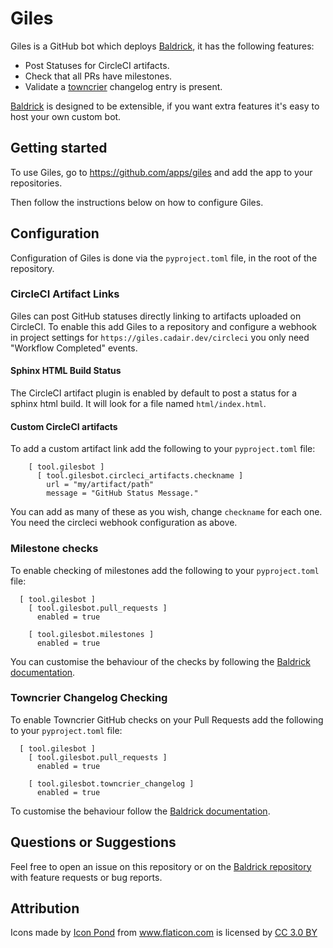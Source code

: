 # Giles

Giles is a GitHub bot which deploys
[Baldrick](https://github.com/OpenAstronomy/baldrick), it has the following
features:

* Post Statuses for CircleCI artifacts.
* Check that all PRs have milestones.
* Validate a [towncrier](https://github.com/hawkowl/towncrier) changelog entry
  is present.


[Baldrick](https://github.com/OpenAstronomy/baldrick) is designed to be
extensible, if you want extra features it's easy to host your own custom bot.

## Getting started

To use Giles, go to https://github.com/apps/giles and add the app to your
repositories.

Then follow the instructions below on how to configure Giles.


## Configuration

Configuration of Giles is done via the `pyproject.toml` file, in the root of
the repository.

### CircleCI Artifact Links

Giles can post GitHub statuses directly linking to artifacts uploaded on CircleCI.
To enable this add Giles to a repository and configure a webhook in project settings for `https://giles.cadair.dev/circleci` you only need "Workflow Completed" events.

#### Sphinx HTML Build Status

The CircleCI artifact plugin is enabled by default to post a status for
a sphinx html build. It will look for a file named `html/index.html`.

#### Custom CircleCI artifacts

To add a custom artifact link add the following to your `pyproject.toml` file:
```
    [ tool.gilesbot ]
      [ tool.gilesbot.circleci_artifacts.checkname ]
        url = "my/artifact/path"
        message = "GitHub Status Message."
```
You can add as many of these as you wish, change `checkname` for each one. You
need the circleci webhook configuration as above.

### Milestone checks

To enable checking of milestones add the following to your `pyproject.toml`
file:

```
  [ tool.gilesbot ]
    [ tool.gilesbot.pull_requests ]
      enabled = true
    
    [ tool.gilesbot.milestones ]
      enabled = true
```

You can customise the behaviour of the checks by following the [Baldrick
documentation](https://baldrick.readthedocs.io/en/latest/plugins.html#github-milestone-checker).


### Towncrier Changelog Checking

To enable Towncrier GitHub checks on your Pull Requests add the following to
your `pyproject.toml` file:
```
  [ tool.gilesbot ]
    [ tool.gilesbot.pull_requests ]
      enabled = true
    
    [ tool.gilesbot.towncrier_changelog ]
      enabled = true
```
To customise the behaviour follow the [Baldrick
documentation](https://baldrick.readthedocs.io/en/latest/plugins.html#towncrier-changelog-checker).


## Questions or Suggestions

Feel free to open an issue on this repository or on the 
[Baldrick repository](https://github.com/OpenAstronomy/baldrick/issues/new) with feature
requests or bug reports.


## Attribution
<div>Icons made by <a href="https://www.flaticon.com/authors/popcorns-arts"
title="Icon Pond">Icon Pond</a> from <a href="https://www.flaticon.com/"
title="Flaticon">www.flaticon.com</a> is licensed by <a
href="http://creativecommons.org/licenses/by/3.0/" title="Creative Commons BY
3.0" target="_blank">CC 3.0 BY</a></div>

